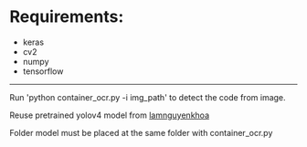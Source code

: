 # Requirements:
- keras
- cv2
- numpy
- tensorflow
--------------------------------
Run 'python container_ocr.py -i img_path' to detect the code from image.

Reuse pretrained yolov4 model from [lamnguyenkhoa](#https://github.com/lamnguyenkhoa)

Folder model must be placed at the same folder with container_ocr.py 
